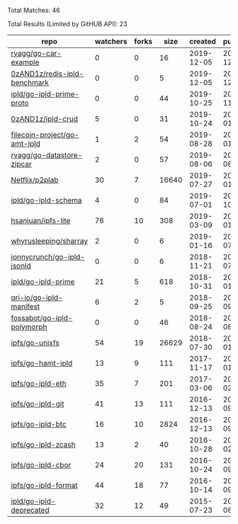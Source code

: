 Total Matches: 46

Total Results (Limited by GitHUB API): 23

| repo | watchers | forks | size | created | pushed |
| ---- | -------- | ----- | ---- | ------- | ------ |
| [rvagg/go-car-example](https://github.com/rvagg/go-car-example)| 0 | 0 | 16| 2019-12-05 | 2019-12-06 |
| [0zAND1z/redis-ipld-benchmark](https://github.com/0zAND1z/redis-ipld-benchmark)| 0 | 0 | 5| 2019-12-05 | 2019-12-08 |
| [ipld/go-ipld-prime-proto](https://github.com/ipld/go-ipld-prime-proto)| 0 | 0 | 44| 2019-10-25 | 2019-11-13 |
| [0zAND1z/ipld-crud](https://github.com/0zAND1z/ipld-crud)| 5 | 0 | 31| 2019-10-24 | 2020-01-15 |
| [filecoin-project/go-amt-ipld](https://github.com/filecoin-project/go-amt-ipld)| 1 | 2 | 54| 2019-08-28 | 2020-01-21 |
| [rvagg/go-datastore-zipcar](https://github.com/rvagg/go-datastore-zipcar)| 2 | 0 | 57| 2019-08-06 | 2019-08-13 |
| [Netflix/p2plab](https://github.com/Netflix/p2plab)| 30 | 7 | 16640| 2019-07-27 | 2020-01-16 |
| [ipld/go-ipld-schema](https://github.com/ipld/go-ipld-schema)| 4 | 0 | 84| 2019-07-01 | 2019-10-18 |
| [hsanjuan/ipfs-lite](https://github.com/hsanjuan/ipfs-lite)| 76 | 10 | 308| 2019-03-09 | 2020-01-07 |
| [whyrusleeping/sharray](https://github.com/whyrusleeping/sharray)| 2 | 0 | 6| 2019-01-16 | 2019-07-18 |
| [jonnycrunch/go-ipld-jsonld](https://github.com/jonnycrunch/go-ipld-jsonld)| 0 | 0 | 6| 2018-11-21 | 2018-07-13 |
| [ipld/go-ipld-prime](https://github.com/ipld/go-ipld-prime)| 21 | 5 | 618| 2018-10-31 | 2020-01-22 |
| [qri-io/go-ipld-manifest](https://github.com/qri-io/go-ipld-manifest)| 6 | 2 | 5| 2018-09-25 | 2018-09-25 |
| [fossabot/go-ipld-polymorph](https://github.com/fossabot/go-ipld-polymorph)| 0 | 0 | 46| 2018-08-24 | 2018-08-24 |
| [ipfs/go-unixfs](https://github.com/ipfs/go-unixfs)| 54 | 19 | 26629| 2018-07-30 | 2020-01-06 |
| [ipfs/go-hamt-ipld](https://github.com/ipfs/go-hamt-ipld)| 13 | 9 | 111| 2017-11-17 | 2020-01-21 |
| [ipfs/go-ipld-eth](https://github.com/ipfs/go-ipld-eth)| 35 | 7 | 201| 2017-03-06 | 2019-02-28 |
| [ipfs/go-ipld-git](https://github.com/ipfs/go-ipld-git)| 41 | 13 | 111| 2016-12-13 | 2019-09-27 |
| [ipfs/go-ipld-btc](https://github.com/ipfs/go-ipld-btc)| 16 | 10 | 2824| 2016-12-13 | 2019-09-25 |
| [ipfs/go-ipld-zcash](https://github.com/ipfs/go-ipld-zcash)| 13 | 2 | 40| 2016-10-28 | 2019-02-28 |
| [ipfs/go-ipld-cbor](https://github.com/ipfs/go-ipld-cbor)| 24 | 20 | 131| 2016-10-24 | 2019-09-19 |
| [ipfs/go-ipld-format](https://github.com/ipfs/go-ipld-format)| 44 | 18 | 77| 2016-10-14 | 2019-09-19 |
| [ipld/go-ipld-deprecated](https://github.com/ipld/go-ipld-deprecated)| 32 | 12 | 49| 2015-07-23 | 2018-08-08 |
